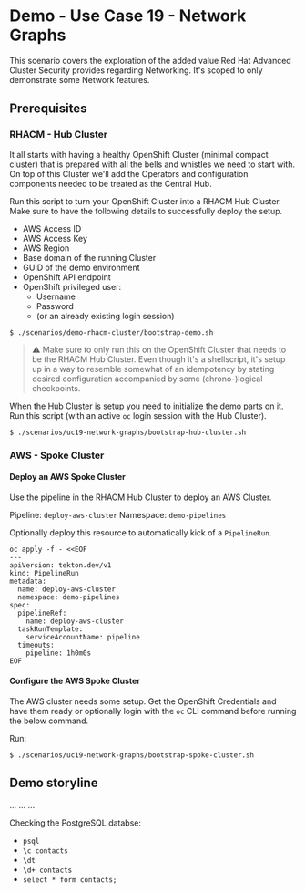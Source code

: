 # Demo - Use Case 19 - Network Graphs

This scenario covers the exploration of the added value Red Hat Advanced Cluster
Security provides regarding Networking. It's scoped to only demonstrate some
Network features.

## Prerequisites

### RHACM - Hub Cluster

It all starts with having a healthy OpenShift Cluster (minimal compact cluster)
that is prepared with all the bells and whistles we need to start with. On top of
this Cluster we'll add the Operators and configuration components needed to be
treated as the Central Hub.

Run this script to turn your OpenShift Cluster into a RHACM Hub Cluster. Make
sure to have the following details to successfully deploy the setup.

- AWS Access ID
- AWS Access Key
- AWS Region
- Base domain of the running Cluster
- GUID of the demo environment
- OpenShift API endpoint
- OpenShift privileged user:
  - Username
  - Password
  - (or an already existing login session)

```shell
$ ./scenarios/demo-rhacm-cluster/bootstrap-demo.sh
```

> ⚠️ Make sure to only run this on the OpenShift Cluster that needs to be the
> RHACM Hub Cluster. Even though it's a shellscript, it's setup up in a way to
> resemble somewhat of an idempotency by stating desired configuration
> accompanied by some (chrono-)logical checkpoints.

When the Hub Cluster is setup you need to initialize the demo parts on it. Run
this script (with an active `oc` login session with the Hub Cluster).

```shell
$ ./scenarios/uc19-network-graphs/bootstrap-hub-cluster.sh
```

### AWS - Spoke Cluster

#### Deploy an AWS Spoke Cluster

Use the pipeline in the RHACM Hub Cluster to deploy an AWS Cluster.

Pipeline: `deploy-aws-cluster`
Namespace: `demo-pipelines`

Optionally deploy this resource to automatically kick of a `PipelineRun`.

```shell
oc apply -f - <<EOF
---
apiVersion: tekton.dev/v1
kind: PipelineRun
metadata:
  name: deploy-aws-cluster
  namespace: demo-pipelines
spec:
  pipelineRef:
    name: deploy-aws-cluster
  taskRunTemplate:
    serviceAccountName: pipeline
  timeouts:
    pipeline: 1h0m0s
EOF
```

#### Configure the AWS Spoke Cluster

The AWS cluster needs some setup. Get the OpenShift Credentials and have them ready or optionally
login with the `oc` CLI command before running the below command.

Run:

```shell
$ ./scenarios/uc19-network-graphs/bootstrap-spoke-cluster.sh
```

## Demo storyline

...
...
...

Checking the PostgreSQL databse:
- `psql`
- `\c contacts`
- `\dt`
- `\d+ contacts`
- `select * form contacts;`

